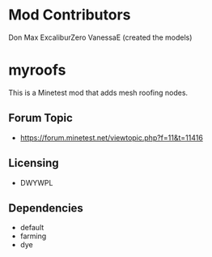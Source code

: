 # Mod Contributors
Don
Max
ExcaliburZero
VanessaE (created the models)

# myroofs
This is a Minetest mod that adds mesh roofing nodes.

## Forum Topic
- https://forum.minetest.net/viewtopic.php?f=11&t=11416

## Licensing
- DWYWPL

## Dependencies
- default
- farming
- dye
